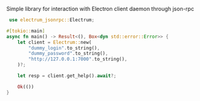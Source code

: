 Simple library for interaction with Electron client daemon through json-rpc

```rust
 use electrum_jsonrpc::Electrum;

#[tokio::main]
async fn main() -> Result<(), Box<dyn std::error::Error>> {
    let client = Electrum::new(
        "dummy_login".to_string(),
        "dummy_password".to_string(),
        "http://127.0.0.1:7000".to_string(),
    )?;

    let resp = client.get_help().await?;

    Ok(())
}
```